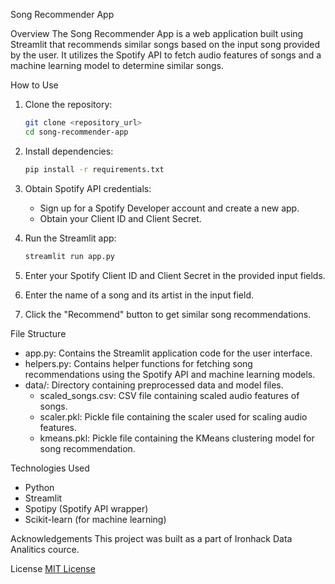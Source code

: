 Song Recommender App

Overview
The Song Recommender App is a web application built using Streamlit that recommends similar songs based on the input song provided by the user. It utilizes the Spotify API to fetch audio features of songs and a machine learning model to determine similar songs.

How to Use
1. Clone the repository:
   ```bash
   git clone <repository_url>
   cd song-recommender-app
   ```

2. Install dependencies:
   ```bash
   pip install -r requirements.txt
   ```

3. Obtain Spotify API credentials:
   - Sign up for a Spotify Developer account and create a new app.
   - Obtain your Client ID and Client Secret.

4. Run the Streamlit app:
   ```bash
   streamlit run app.py
   ```

5. Enter your Spotify Client ID and Client Secret in the provided input fields.
   
6. Enter the name of a song and its artist in the input field.
   
7. Click the "Recommend" button to get similar song recommendations.

File Structure
- app.py: Contains the Streamlit application code for the user interface.
- helpers.py: Contains helper functions for fetching song recommendations using the Spotify API and machine learning models.
- data/: Directory containing preprocessed data and model files.
  - scaled_songs.csv: CSV file containing scaled audio features of songs.
  - scaler.pkl: Pickle file containing the scaler used for scaling audio features.
  - kmeans.pkl: Pickle file containing the KMeans clustering model for song recommendation.

Technologies Used
- Python
- Streamlit
- Spotipy (Spotify API wrapper)
- Scikit-learn (for machine learning)

Acknowledgements
This project was built as a part of Ironhack Data Analitics cource.

License
[MIT License](LICENSE)
